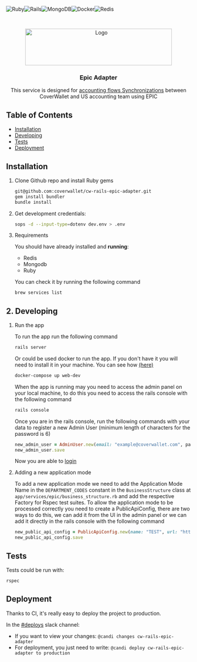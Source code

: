 ![Ruby](https://img.shields.io/badge/ruby-%23CC342D.svg?style=for-the-badge&logo=ruby&logoColor=white)![Rails](https://img.shields.io/badge/rails-%23CC0000.svg?style=for-the-badge&logo=ruby-on-rails&logoColor=white)![MongoDB](https://img.shields.io/badge/MongoDB-%234ea94b.svg?style=for-the-badge&logo=mongodb&logoColor=white)![Docker](https://img.shields.io/badge/docker-%230db7ed.svg?style=for-the-badge&logo=docker&logoColor=white)![Redis](https://img.shields.io/badge/redis-%23DD0031.svg?style=for-the-badge&logo=redis&logoColor=white)

<br/>
<p align="center">
  <a href="https://www.coverwallet.com/">
    <img src="images/logo.png" alt="Logo" width="400" height="100">
  </a>

<h3 align="center">Epic Adapter</h3>
</p>

<p align="center">
  This service is designed for <a href="https://coverwallet.atlassian.net/l/cp/e2hWRJ7p"> accounting flows Synchronizations</a> between CoverWallet and US accounting team using EPIC
</p>

## Table of Contents

- [Installation](#installation)
- [Developing](#developing)
- [Tests](#tests)
- [Deployment](#deployment)

## Installation

  1. Clone Github repo and install Ruby gems

      ```bash
      git@github.com:coverwallet/cw-rails-epic-adapter.git
      gem install bundler
      bundle install
      ```

  2. Get development credentials:

      ```bash
      sops -d --input-type=dotenv dev.env > .env
      ```

  3. Requirements

      You should have already installed and **running**:

      - Redis
      - Mongodb
      - Ruby

      You can check it by running the following command

      ```bash
      brew services list
      ```

## 2. Developing

  1. Run the app

      To run the app run the following command

      ```bash
      rails server
      ```

      Or could be used docker to run the app. If you don't have it you will need to install it in your machine. You can see how [(here)](https://docs.docker.com/get-docker/)

      ```bash
      docker-compose up web-dev
      ```

      When the app is running may you need to access the admin panel on your local machine, to do this you need to access the rails console with the following command

      ```bash
      rails console
      ```

      Once you are in the rails console, run the following commands with your data to register a new Admin User (minimum length of characters for the password is 6)

      ```ruby
      new_admin_user = AdminUser.new(email: "example@coverwallet.com", password:'test01', password_confirmation:'test01')
      new_admin_user.save
      ```

      Now you are able to [login](http://localhost:3000/admin)

  2. Adding a new application mode 

      To add a new application mode we need to add the Application Mode Name in the ```DEPARTMENT_CODES``` constant in the ```BusinessStructure``` class at ```app/services/epic/business_structure.rb``` and add the respective Factory for Rspec test suites.
      To allow the application mode to be processed correctly you need to create a PublicApiConfig, there are two ways to do this, we can add it from the UI in the admin panel or we can add it directly in the rails console with the following command

      ```ruby
      new_public_api_config = PublicApiConfig.new(name: "TEST", url: "https://www.test.biz/en-us/test/public-api", client_id: "a4b0ac0d-d462-4902-b2cb-1c67474ae819", client_secret: "ew1HIAyatky_yAhDqdy5u1XfoDM5zNfoRNGes5_1A3E")
      new_public_api_config.save
      ```

## Tests

  Tests could be run with:

  ```bash
  rspec
  ```

## Deployment

  Thanks to CI, it's really easy to deploy the project to production.

  In the [#deploys](https://coverwallet.slack.com/archives/C33LQPZ7T) slack channel: 


  - If you want to view your changes: `@candi changes cw-rails-epic-adapter`
  - For deployment, you just need to write: `@candi deploy cw-rails-epic-adapter to production`
